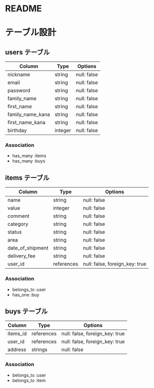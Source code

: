 # README

# テーブル設計

## users テーブル

| Column           | Type    | Options     |
| ---------------- | ------- | ----------- |
| nickname         | string  | null: false |
| email            | string  | null: false |
| password         | string  | null: false |
| family_name      | string  | null: false |
| first_name       | string  | null: false |
| family_name_kana | string  | null: false |
| first_name_kana  | string  | null: false |
| birthday         | integer | null: false |

### Association

- has_many :items
- has_many :buys

## items テーブル

| Column             | Type       | Options                        |
| ------------------ | ---------- | ------------------------------ |
| name               | string     | null: false                    |
| value              | integer    | null: false                    |
| comment            | string     | null: false                    |
| category           | string     | null: false                    |
| status             | string     | null: false                    |
| area               | string     | null: false                    |
| date_of_shipment   | string     | null: false                    |
| delivery_fee       | string     | null: false                    |
| user_id            | references | null: false, foreign_key: true |

### Association

- belongs_to :user
- has_one :buy

## buys テーブル

| Column    | Type       | Options                        |
| --------- | ---------- | ------------------------------ |
| items_id  | references | null: false, foreign_key: true |
| user_id   | references | null: false, foreign_key: true |
| address   | strings    | null: false                    |

### Association

- belongs_to :user
- belongs_to :item